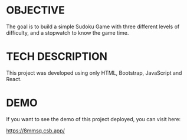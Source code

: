 # OBJECTIVE
The goal is to build a simple Sudoku Game with three different levels of difficulty, and a stopwatch to know the game time.

# TECH DESCRIPTION
This project was developed using only HTML, Bootstrap, JavaScript and React.

# DEMO
If you want to see the demo of this project deployed, you can visit here:

https://8mmsq.csb.app/
